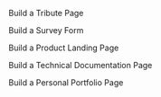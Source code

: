 Build a Tribute Page

Build a Survey Form

Build a Product Landing Page

Build a Technical Documentation Page

Build a Personal Portfolio Page
